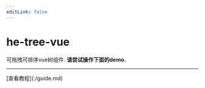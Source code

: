 ```yaml
---
editLink: false
---
```

# he-tree-vue
可拖拽可排序vue树组件. **请尝试操作下面的demo.**
<ClientOnly><Demo6Custom style="max-width:500px;margin-top:10px;" /></ClientOnly>
<hr/>
[查看教程](./guide.md)
